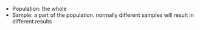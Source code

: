 - Population: the whole
- Sample: a part of the population. normally different samples will result in different results